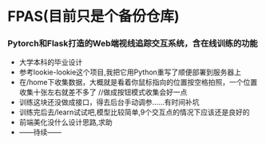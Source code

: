 # FPAS(目前只是个备份仓库)
### Pytorch和Flask打造的Web端视线追踪交互系统，含在线训练的功能
- 大学本科的毕业设计
- 参考lookie-lookie这个项目,我把它用Python重写了顺便部署到服务器上
- 在/home下收集数据，大概就是看着你鼠标指向的位置按空格拍照，一个位置收集十张左右就差不多了 //做成按钮模式收集会好一点
- 训练这块还没做成接口，得去后台手动调参……有时间补坑
- 训练完后去/learn试试吧,模型比较简单,9个交互点的情况下应该还是良好的
- 前端美化没什么设计思路,求助
- ——待续——
